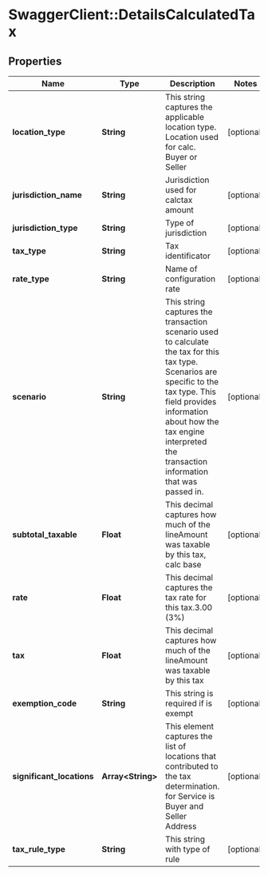 # SwaggerClient::DetailsCalculatedTax

## Properties
Name | Type | Description | Notes
------------ | ------------- | ------------- | -------------
**location_type** | **String** | This string captures the applicable location type. Location used for calc. Buyer or Seller | [optional] 
**jurisdiction_name** | **String** | Jurisdiction used for calctax amount | [optional] 
**jurisdiction_type** | **String** | Type of jurisdiction | [optional] 
**tax_type** | **String** | Tax identificator | [optional] 
**rate_type** | **String** | Name of configuration rate | [optional] 
**scenario** | **String** | This string captures the transaction scenario used to calculate the tax for this tax type. Scenarios are specific to the tax type. This field provides information about how the tax engine interpreted the transaction information that was passed in. | [optional] 
**subtotal_taxable** | **Float** | This decimal captures how much of the lineAmount was taxable by this tax, calc base | [optional] 
**rate** | **Float** | This decimal captures the tax rate for this tax.3.00 (3%) | [optional] 
**tax** | **Float** | This decimal captures how much of the lineAmount was taxable by this tax | [optional] 
**exemption_code** | **String** | This string is required if is exempt | [optional] 
**significant_locations** | **Array&lt;String&gt;** | This element captures the list of locations that contributed to the tax determination. for Service is Buyer and Seller Address | [optional] 
**tax_rule_type** | **String** | This string with type of rule | [optional] 


